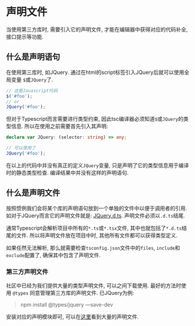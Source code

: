 # 声明文件

当使用第三方库时, 需要引入它的声明文件, 才能在编辑器中获得对应的代码补全, 接口提示等功能.

## 什么是声明语句

在使用第三库时, 如JQuery. 通过在html的script标签引入JQuery后就可以使用全局变量 `$`或`JQuery`了.

```js
// 这是Javascript代码
$('#foo');
// or
JQuery('#foo');
```

但对于Typescript而言需要进行类型约束, 因此tsc编译器必须知道`$`或`JQuery`的类型信息. 所以在使用之前需要首先引入其声明:

```ts
declare var JQuery: (selector: string) => any;

// 可以使用了
JQuery('#foo');
```

在以上的代码中并没有真正的定义`JQuery`变量, 只是声明了它的类型信息用于编译时的静态类型检查. 编译结果中并没有这样的声明语句.

## 什么是声明文件

按照惯例我们会将某个库的声明语句放到一个单独的文件中以便于调用者的引用. 如对于JQuery而言它的声明文件就是: [JQuery.d.ts](https://github.com/xcatliu/typescript-tutorial/tree/master/examples/declaration-files/03-jquery-d-ts). 声明文件必须以`.d.ts`结尾.

通常Typescript会解析项目中所有的`*.ts`或`*.tsx`文件, 其中也就包括了`*.d.ts`结尾的文件. 所以将声明文件放在项目中时, 其他所有文件都可以获得类型定义.

如果任然无法解析, 那么就需要检查`tsconfig.json`文件中的`files`, `include`和`exclude`配置了, 确保其中包含了声明文件.

### 第三方声明文件

社区中已经为我们提供大量的类型声明文件, 可以之间下载使用. 最好的方法时使用 `@types` 同意管理第三方库的声明文件. 已JQuery为例:

> npm install @types/jquery —save-dev

安装对应的声明模块即可, 可以在[这里](https://microsoft.github.io/TypeSearch/)看到大量的声明文件.